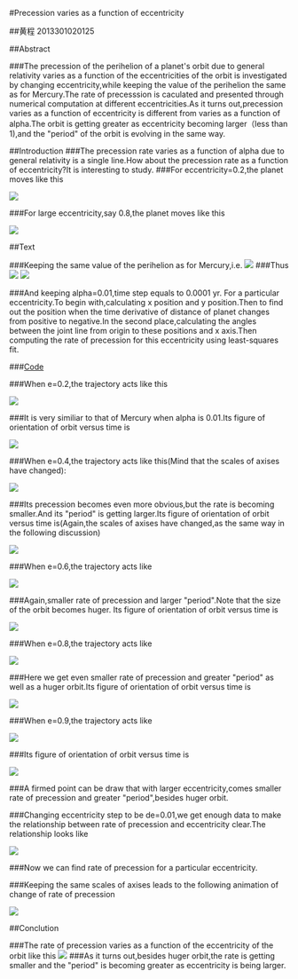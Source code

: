 #Precession varies as a function of eccentricity

##黄程   2013301020125

##Abstract

###The precession of the perihelion of a planet's orbit due to general relativity varies as a function of the eccentricities of the orbit is investigated by changing eccentricity,while keeping the value of the perihelion the same as for Mercury.The rate of precesssion is caculated and presented through numerical computation at different eccentricities.As it turns out,precession varies as a function of eccentricity is different from varies as a function of alpha.The orbit is getting greater as eccentricity becoming larger（less than 1),and the "period" of the orbit is evolving in the same way.


##Introduction
###The precession rate varies as a function of alpha due to general relativity is a single line.How about the precession rate as a function of eccentricity?It is interesting to study.
###For eccentricity=0.2,the planet moves like this

![](https://raw.githubusercontent.com/chenghuang2016/computationalphysics_N2013301020125/master/%E7%AC%AC%E5%8D%81%E4%B8%80%E6%AC%A1%E4%BD%9C%E4%B8%9A%E8%A1%A5%E4%B8%81/precession.gif)

###For large eccentricity,say 0.8,the planet moves like this

![](https://raw.githubusercontent.com/chenghuang2016/computationalphysics_N2013301020125/master/%E7%AC%AC%E5%8D%81%E4%B8%80%E6%AC%A1%E4%BD%9C%E4%B8%9A/precession_delay%3D100.gif)

##Text

###Keeping the same value of the perihelion as for Mercury,i.e. 
![](https://raw.githubusercontent.com/chenghuang2016/computationalphysics_N2013301020125/master/%E7%AC%AC%E5%8D%81%E4%B8%80%E6%AC%A1%E4%BD%9C%E4%B8%9A/formula1.png)
###Thus 
![](https://raw.githubusercontent.com/chenghuang2016/computationalphysics_N2013301020125/master/%E7%AC%AC%E5%8D%81%E4%B8%80%E6%AC%A1%E4%BD%9C%E4%B8%9A/formula2.png)
![](https://raw.githubusercontent.com/chenghuang2016/computationalphysics_N2013301020125/master/%E7%AC%AC%E5%8D%81%E4%B8%80%E6%AC%A1%E4%BD%9C%E4%B8%9A/formula3.png)

###And keeping alpha=0.01,time step equals to 0.0001 yr. For a particular eccentricity.To begin with,calculating x position and y position.Then to find out the position when the time derivative of distance of planet changes from positive to negative.In the second place,calculating the angles between the joint line from origin to these positions and x axis.Then computing the rate of precession for this eccentricity using least-squares fit.

###[Code](https://github.com/chenghuang2016/computationalphysics_N2013301020125/blob/master/%E7%AC%AC%E5%8D%81%E4%B8%80%E6%AC%A1%E4%BD%9C%E4%B8%9A/precession.py)

###When e=0.2,the trajectory acts like this

![](https://raw.githubusercontent.com/chenghuang2016/computationalphysics_N2013301020125/master/%E7%AC%AC%E5%8D%81%E4%B8%80%E6%AC%A1%E4%BD%9C%E4%B8%9A%E8%A1%A5%E4%B8%81/e%3D0.2.png)

###It is very similiar to that of Mercury when alpha is 0.01.Its figure of orientation of orbit versus time is

![](https://raw.githubusercontent.com/chenghuang2016/computationalphysics_N2013301020125/master/%E7%AC%AC%E5%8D%81%E4%B8%80%E6%AC%A1%E4%BD%9C%E4%B8%9A%E8%A1%A5%E4%B8%81/orbit_e%3D0.2.png)

###When e=0.4,the trajectory acts like this(Mind that the scales of axises have changed):

![](https://raw.githubusercontent.com/chenghuang2016/computationalphysics_N2013301020125/master/%E7%AC%AC%E5%8D%81%E4%B8%80%E6%AC%A1%E4%BD%9C%E4%B8%9A%E8%A1%A5%E4%B8%81/e%3D0.4.png)

###Its precession becomes even more obvious,but the rate is becoming smaller.And its "period" is getting larger.Its figure of orientation of orbit versus time is(Again,the scales of axises have changed,as the same way in the following discussion)

![](https://raw.githubusercontent.com/chenghuang2016/computationalphysics_N2013301020125/master/%E7%AC%AC%E5%8D%81%E4%B8%80%E6%AC%A1%E4%BD%9C%E4%B8%9A%E8%A1%A5%E4%B8%81/orbit_e%3D0.4.png)

###When e=0.6,the trajectory acts like

![](https://raw.githubusercontent.com/chenghuang2016/computationalphysics_N2013301020125/master/%E7%AC%AC%E5%8D%81%E4%B8%80%E6%AC%A1%E4%BD%9C%E4%B8%9A%E8%A1%A5%E4%B8%81/e%3D0.6.png)

###Again,smaller rate of precession and larger "period".Note that the size of the orbit becomes huger. Its figure of orientation of orbit versus time is 

![](https://raw.githubusercontent.com/chenghuang2016/computationalphysics_N2013301020125/master/%E7%AC%AC%E5%8D%81%E4%B8%80%E6%AC%A1%E4%BD%9C%E4%B8%9A%E8%A1%A5%E4%B8%81/orbit_e%3D0.6.png)

###When e=0.8,the trajectory acts like

![](https://raw.githubusercontent.com/chenghuang2016/computationalphysics_N2013301020125/master/%E7%AC%AC%E5%8D%81%E4%B8%80%E6%AC%A1%E4%BD%9C%E4%B8%9A%E8%A1%A5%E4%B8%81/e%3D0.8.png)

###Here we get even smaller rate of precession and greater "period" as well as a huger orbit.Its figure of orientation of orbit versus time is 

![](https://raw.githubusercontent.com/chenghuang2016/computationalphysics_N2013301020125/master/%E7%AC%AC%E5%8D%81%E4%B8%80%E6%AC%A1%E4%BD%9C%E4%B8%9A%E8%A1%A5%E4%B8%81/orbit_e%3D0.8.png)

###When e=0.9,the trajectory acts like

![](https://raw.githubusercontent.com/chenghuang2016/computationalphysics_N2013301020125/master/%E7%AC%AC%E5%8D%81%E4%B8%80%E6%AC%A1%E4%BD%9C%E4%B8%9A%E8%A1%A5%E4%B8%81/e%3D0.9.png)

###Its figure of orientation of orbit versus time is 

![](https://raw.githubusercontent.com/chenghuang2016/computationalphysics_N2013301020125/master/%E7%AC%AC%E5%8D%81%E4%B8%80%E6%AC%A1%E4%BD%9C%E4%B8%9A%E8%A1%A5%E4%B8%81/orbit_e%3D0.9.png)

###A firmed point can be draw that with larger eccentricity,comes smaller rate of precession and greater "period",besides huger orbit.

###Changing eccentricity step to be de=0.01,we get enough data to make the relationship between rate of precession and eccentricity clear.The relationship looks like

![](https://raw.githubusercontent.com/chenghuang2016/computationalphysics_N2013301020125/master/%E7%AC%AC%E5%8D%81%E4%B8%80%E6%AC%A1%E4%BD%9C%E4%B8%9A/rate.png)

###Now we can find rate of precession for a particular eccentricity.

###Keeping the same scales of axises leads to the following animation of change of rate of precession

![](https://raw.githubusercontent.com/chenghuang2016/computationalphysics_N2013301020125/master/%E7%AC%AC%E5%8D%81%E4%B8%80%E6%AC%A1%E4%BD%9C%E4%B8%9A/rate.gif)

##Conclution

###The rate of precession varies as a function of the eccentricity of the orbit like this
![](https://raw.githubusercontent.com/chenghuang2016/computationalphysics_N2013301020125/master/%E7%AC%AC%E5%8D%81%E4%B8%80%E6%AC%A1%E4%BD%9C%E4%B8%9A/rate.png)
###As it turns out,besides huger orbit,the rate is getting smaller and the "period" is becoming greater as eccentricity is being larger.
